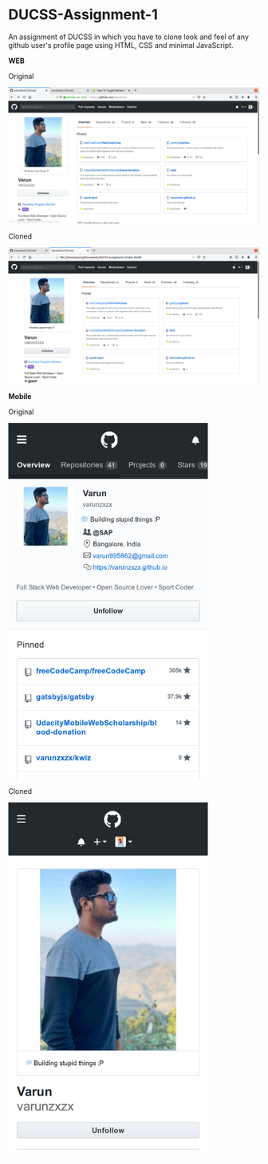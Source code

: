 # DUCSS-Assignment-1
An assignment of DUCSS in which you have to clone look and feel of any github user's profile page using HTML, CSS and minimal JavaScript.  

**WEB**

Original

![Web Original](/readme_images/web_original.png)

Cloned

![Web Clone](/readme_images/web_clone.png)

**Mobile**

Original

<img width="400" src="/readme_images/mobile_original.png" alt="Mobile Original">

Cloned

<img width="400" src="/readme_images/mobile_clone.png" alt="Mobile Clone">
